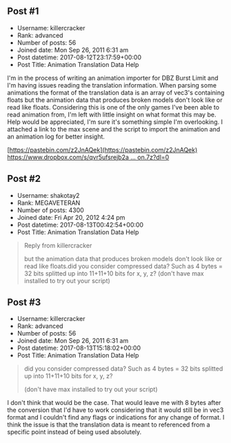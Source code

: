 ## Post #1
- Username: killercracker
- Rank: advanced
- Number of posts: 56
- Joined date: Mon Sep 26, 2011 6:31 am
- Post datetime: 2017-08-12T23:17:59+00:00
- Post Title: Animation Translation Data Help

I'm in the process of writing an animation importer for DBZ Burst Limit and I'm having issues reading the translation information. When parsing some animations the format of the translation data is an array of vec3's containing floats but the animation data that produces broken models don't look like or read like floats. Considering this is one of the only games I've been able to read animation from, I'm left with little insight on what format this may be. Help would be appreciated, I'm sure it's something simple I'm overlooking. I attached a link to the max scene and the script to import the animation and an animation log  for better insight.

[https://pastebin.com/z2JnAQek](https://pastebin.com/z2JnAQek)
[https://www.dropbox.com/s/qvr5ufsrejb2a ... on.7z?dl=0](https://www.dropbox.com/s/qvr5ufsrejb2a8u/Burst%20Limit%20Animation.7z?dl=0)
## Post #2
- Username: shakotay2
- Rank: MEGAVETERAN
- Number of posts: 4300
- Joined date: Fri Apr 20, 2012 4:24 pm
- Post datetime: 2017-08-13T00:42:54+00:00
- Post Title: Animation Translation Data Help

> Reply from killercracker
>
> but the animation data that produces broken models don't look like or read like floats.did you consider compressed data? Such as 4 bytes = 32 bits splitted up into 11+11+10 bits for x, y, z?
(don't have max installed to try out your script)
## Post #3
- Username: killercracker
- Rank: advanced
- Number of posts: 56
- Joined date: Mon Sep 26, 2011 6:31 am
- Post datetime: 2017-08-13T15:18:02+00:00
- Post Title: Animation Translation Data Help

> did you consider compressed data? Such as 4 bytes = 32 bits splitted up into 11+11+10 bits for x, y, z?
>
> (don't have max installed to try out your script)

I don't think that would be the case. That would leave me with 8 bytes after the conversion that I'd have to work considering that it would still be in vec3 format and I couldn't find any flags or indications for any change of format. I think the issue is that the translation data is meant to referenced from a specific point instead of being used absolutely.

